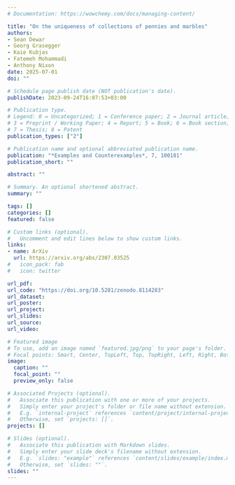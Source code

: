 ```yaml
---
# Documentation: https://wowchemy.com/docs/managing-content/

title: "On the uniqueness of collections of pennies and marbles"
authors:
- Sean Dewar
- Georg Grasegger
- Kaie Kubjas
- Fatemeh Mohammadi
- Anthony Nixon
date: 2025-07-01
doi: ""

# Schedule page publish date (NOT publication's date).
publishDate: 2023-09-24T16:07:53+03:00

# Publication type.
# Legend: 0 = Uncategorized; 1 = Conference paper; 2 = Journal article;
# 3 = Preprint / Working Paper; 4 = Report; 5 = Book; 6 = Book section;
# 7 = Thesis; 8 = Patent
publication_types: ["2"]

# Publication name and optional abbreviated publication name.
publication: "*Examples and Counterexamples*, 7, 100181"
publication_short: ""

abstract: ""

# Summary. An optional shortened abstract.
summary: ""

tags: []
categories: []
featured: false

# Custom links (optional).
#   Uncomment and edit lines below to show custom links.
links:
- name: ArXiv
  url: https://arxiv.org/abs/2307.03525
#   icon_pack: fab
#   icon: twitter

url_pdf:
url_code: "https://doi.org/10.5281/zenodo.8114283"
url_dataset:
url_poster:
url_project:
url_slides:
url_source:
url_video:

# Featured image
# To use, add an image named `featured.jpg/png` to your page's folder. 
# Focal points: Smart, Center, TopLeft, Top, TopRight, Left, Right, BottomLeft, Bottom, BottomRight.
image:
  caption: ""
  focal_point: ""
  preview_only: false

# Associated Projects (optional).
#   Associate this publication with one or more of your projects.
#   Simply enter your project's folder or file name without extension.
#   E.g. `internal-project` references `content/project/internal-project/index.md`.
#   Otherwise, set `projects: []`.
projects: []

# Slides (optional).
#   Associate this publication with Markdown slides.
#   Simply enter your slide deck's filename without extension.
#   E.g. `slides: "example"` references `content/slides/example/index.md`.
#   Otherwise, set `slides: ""`.
slides: ""
---
```

